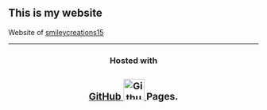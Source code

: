 <h2>This is my website</h2>
<p>Website of <a href="https://github.com/smileycreations15/">smileycreations15</a></p>
<hr>
<h3 align="center">Hosted with <a href="https://github.com/"><h3 align="center">GitHub <img src="https://github.githubassets.com/images/icons/emoji/octocat.png" alt="Github Octocat" height="42" width="42">
</a> Pages.</h3>
